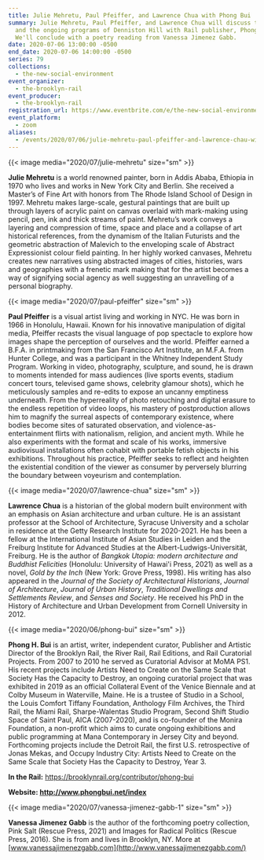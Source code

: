 ```yaml
---
title: Julie Mehretu, Paul Pfeiffer, and Lawrence Chua with Phong Bui
summary: Julie Mehretu, Paul Pfeiffer, and Lawrence Chua will discuss their work
  and the ongoing programs of Denniston Hill with Rail publisher, Phong Bui.
  We'll conclude with a poetry reading from Vanessa Jimenez Gabb.
date: 2020-07-06 13:00:00 -0500
end_date: 2020-07-06 14:00:00 -0500
series: 79
collections:
  - the-new-social-environment
event_organizer:
  - the-brooklyn-rail
event_producer:
  - the-brooklyn-rail
registration_url: https://www.eventbrite.com/e/the-new-social-environment-79-julie-mehretu-paul-pfeiffer-lawrence-chau-tickets-112030654704
event_platform:
  - zoom
aliases:
  - /events/2020/07/06/julie-mehretu-paul-pfeiffer-and-lawrence-chau-with-phong-bui/
---
```

{{< image media="2020/07/julie-mehretu" size="sm" >}}

**Julie Mehretu** is a world renowned painter, born in Addis Ababa, Ethiopia in 1970 who lives and works in New York City and Berlin. She received a Master’s of Fine Art with honors from The Rhode Island School of Design in 1997. Mehretu makes large-scale, gestural paintings that are built up through layers of acrylic paint on canvas overlaid with mark-making using pencil, pen, ink and thick streams of paint. Mehretu’s work conveys a layering and compression of time, space and place and a collapse of art historical references, from the dynamism of the Italian Futurists and the geometric abstraction of Malevich to the enveloping scale of Abstract Expressionist colour field painting. In her highly worked canvases, Mehretu creates new narratives using abstracted images of cities, histories, wars and geographies with a frenetic mark making that for the artist becomes a way of signifying social agency as well suggesting an unravelling of a personal biography.

{{< image media="2020/07/paul-pfeiffer" size="sm" >}}

**Paul Pfeiffer** is a visual artist living and working in NYC. He was born in 1966 in Honolulu, Hawaii. Known for his innovative manipulation of digital media, Pfeiffer recasts the visual language of pop spectacle to explore how images shape the perception of ourselves and the world. Pfeiffer earned a B.F.A. in printmaking from the San Francisco Art Institute, an M.F.A. from Hunter College, and was a participant in the Whitney Independent Study Program. Working in video, photography, sculpture, and sound, he is drawn to moments intended for mass audiences (live sports events, stadium concert tours, televised game shows, celebrity glamour shots), which he meticulously samples and re-edits to expose an uncanny emptiness underneath. From the hyperreality of photo retouching and digital erasure to the endless repetition of video loops, his mastery of postproduction allows him to magnify the surreal aspects of contemporary existence, where bodies become sites of saturated observation, and violence-as-entertainment flirts with nationalism, religion, and ancient myth. While he also experiments with the format and scale of his works, immersive audiovisual installations often cohabit with portable fetish objects in his exhibitions. Throughout his practice, Pfeiffer seeks to reflect and heighten the existential condition of the viewer as consumer by perversely blurring the boundary between voyeurism and contemplation.

{{< image media="2020/07/lawrence-chua" size="sm" >}}

**Lawrence Chua** is a historian of the global modern built environment with an emphasis on Asian architecture and urban culture. He is an assistant professor at the School of Architecture, Syracuse University and a scholar in residence at the Getty Research Institute for 2020-2021. He has been a fellow at the International Institute of Asian Studies in Leiden and the Freiburg Institute for Advanced Studies at the Albert-Ludwigs-Universität, Freiburg. He is the author of *Bangkok Utopia: modern architecture and Buddhist Felicities* (Honolulu: University of Hawai'i Press, 2021) as well as a novel, *Gold by the Inch* (New York: Grove Press, 1998). His writing has also appeared in the *Journal of the Society of Architectural Historians*, *Journal of Architecture*, *Journal of Urban History*, *Traditional Dwellings and Settlements Review*, and *Senses and Society*. He received his PhD in the History of Architecture and Urban Development from Cornell University in 2012.

{{< image media="2020/06/phong-bui" size="sm" >}}

**Phong H. Bui** is an artist, writer, independent curator, Publisher and Artistic Director of the Brooklyn Rail, the River Rail, Rail Editions, and Rail Curatorial Projects. From 2007 to 2010 he served as Curatorial Advisor at MoMA PS1. His recent projects include Artists Need to Create on the Same Scale that Society Has the Capacity to Destroy, an ongoing curatorial project that was exhibited in 2019 as an official Collateral Event of the Venice Biennale and at Colby Museum in Waterville, Maine. He is a trustee of Studio in a School, the Louis Comfort Tiffany Foundation, Anthology Film Archives, the Third Rail, the Miami Rail, Sharpe-Walentas Studio Program, Second Shift Studio Space of Saint Paul, AICA (2007-2020), and is co-founder of the Monira Foundation, a non-profit which aims to curate ongoing exhibitions and public programming at Mana Contemporary in Jersey City and beyond. Forthcoming projects include the Detroit Rail, the first U.S. retrospective of Jonas Mekas, and Occupy Industry City: Artists Need to Create on the Same Scale that Society Has the Capacity to Destroy, Year 3.

**In the Rail:** <https://brooklynrail.org/contributor/phong-bui>

**Website: <http://www.phongbui.net/index>**

{{< image media="2020/07/vanessa-jimenez-gabb-1" size="sm" >}}

**Vanessa Jimenez Gabb** is the author of the forthcoming poetry collection, Pink Salt (Rescue Press, 2021) and Images for Radical Politics (Rescue Press, 2016). She is from and lives in Brooklyn, NY. More at [www.vanessajimenezgabb.com](http://www.vanessajimenezgabb.com/)